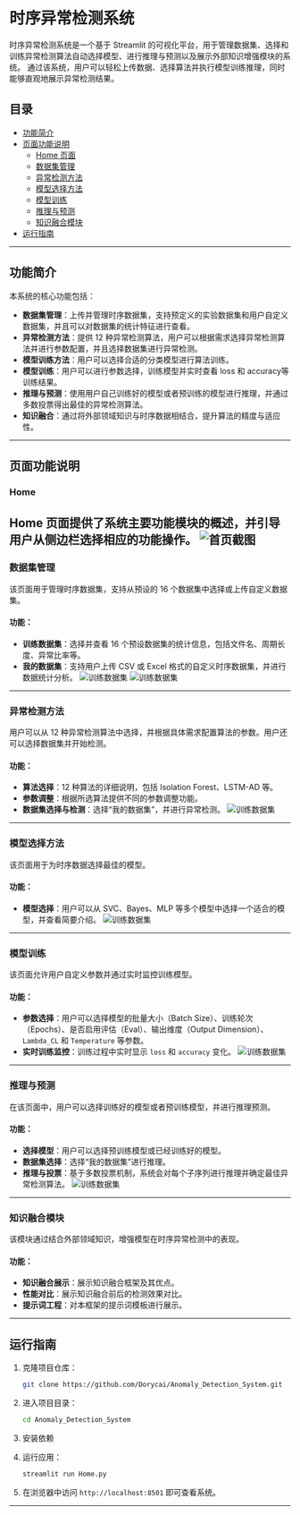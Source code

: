 # 时序异常检测系统

时序异常检测系统是一个基于 Streamlit 的可视化平台，用于管理数据集、选择和训练异常检测算法自动选择模型、进行推理与预测以及展示外部知识增强模块的系统。
通过该系统，用户可以轻松上传数据、选择算法并执行模型训练推理，同时能够直观地展示异常检测结果。

## 目录
- [功能简介](#功能简介)
- [页面功能说明](#页面功能说明)
  - [Home 页面](#home-页面)
  - [数据集管理](#数据集管理)
  - [异常检测方法](#异常检测方法)
  - [模型选择方法](#模型选择方法)
  - [模型训练](#模型训练)
  - [推理与预测](#推理与预测)
  - [知识融合模块](#知识融合模块)
- [运行指南](#运行指南)

---

## 功能简介
本系统的核心功能包括：
- **数据集管理**：上传并管理时序数据集，支持预定义的实验数据集和用户自定义数据集，并且可以对数据集的统计特征进行查看。
- **异常检测方法**：提供 12 种异常检测算法，用户可以根据需求选择异常检测算法并进行参数配置，并且选择数据集进行异常检测。
- **模型训练方法**：用户可以选择合适的分类模型进行算法训练。
- **模型训练**：用户可以进行参数选择，训练模型并实时查看 loss 和 accuracy等训练结果。
- **推理与预测**：使用用户自己训练好的模型或者预训练的模型进行推理，并通过多数投票得出最佳的异常检测算法。
- **知识融合**：通过将外部领域知识与时序数据相结合，提升算法的精度与适应性。

---


## 页面功能说明

### Home
**Home** 页面提供了系统主要功能模块的概述，并引导用户从侧边栏选择相应的功能操作。
![首页截图](images/Home.png)
---

### 数据集管理
该页面用于管理时序数据集，支持从预设的 16 个数据集中选择或上传自定义数据集。

#### 功能：
- **训练数据集**：选择并查看 16 个预设数据集的统计信息，包括文件名、周期长度、异常比率等。
- **我的数据集**：支持用户上传 CSV 或 Excel 格式的自定义时序数据集，并进行数据统计分析。
![训练数据集](images/Training_datasets.png)
![训练数据集](images/my_datasets.png)
---

### 异常检测方法
用户可以从 12 种异常检测算法中选择，并根据具体需求配置算法的参数。用户还可以选择数据集并开始检测。

#### 功能：
- **算法选择**：12 种算法的详细说明，包括 Isolation Forest、LSTM-AD 等。
- **参数调整**：根据所选算法提供不同的参数调整功能。
- **数据集选择与检测**：选择“我的数据集”，并进行异常检测。
![训练数据集](images/Anomaly_Detection_Methods.png)

---

### 模型选择方法
该页面用于为时序数据选择最佳的模型。

#### 功能：
- **模型选择**：用户可以从 SVC、Bayes、MLP 等多个模型中选择一个适合的模型，并查看简要介绍。
![训练数据集](images/Model_Selection_Methods.png)

---

### 模型训练
该页面允许用户自定义参数并通过实时监控训练模型。

#### 功能：
- **参数选择**：用户可以选择模型的批量大小（Batch Size）、训练轮次（Epochs）、是否启用评估（Eval）、输出维度（Output Dimension）、`Lambda_CL` 和 `Temperature` 等参数。
- **实时训练监控**：训练过程中实时显示 `loss` 和 `accuracy` 变化。
![训练数据集](images/Model_Training.png)
---

### 推理与预测
在该页面中，用户可以选择训练好的模型或者预训练模型，并进行推理预测。

#### 功能：
- **选择模型**：用户可以选择预训练模型或已经训练好的模型。
- **数据集选择**：选择“我的数据集”进行推理。
- **推理与投票**：基于多数投票机制，系统会对每个子序列进行推理并确定最佳异常检测算法。
![训练数据集](images/Prediction.png)

---

### 知识融合模块
该模块通过结合外部领域知识，增强模型在时序异常检测中的表现。

#### 功能：
- **知识融合展示**：展示知识融合框架及其优点。
- **性能对比**：展示知识融合前后的检测效果对比。
- **提示词工程**：对本框架的提示词模板进行展示。

---

## 运行指南

1. 克隆项目仓库：
   ```bash
   git clone https://github.com/Dorycai/Anomaly_Detection_System.git
   ```

2. 进入项目目录：
   ```bash
   cd Anomaly_Detection_System
   ```

3. 安装依赖

4. 运行应用：
   ```bash
   streamlit run Home.py
   ```

5. 在浏览器中访问 `http://localhost:8501` 即可查看系统。

---
